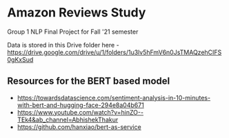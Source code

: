 # Amazon Reviews Study
Group 1 NLP Final Project for Fall '21 semester 


Data is stored in this Drive folder here - https://drive.google.com/drive/u/1/folders/1u3lv5hFmV6n0JsTMAQzehCIFS0gKxSud

## Resources for the BERT based model
- https://towardsdatascience.com/sentiment-analysis-in-10-minutes-with-bert-and-hugging-face-294e8a04b671
- https://www.youtube.com/watch?v=hinZO--TEk4&ab_channel=AbhishekThakur
- https://github.com/hanxiao/bert-as-service
